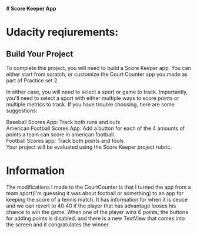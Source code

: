 <b> # Score Keeper App</b>

<h1>Udacity reqiurements:</h1>

<h2>Build Your Project</h2>

To complete this project, you will need to build a Score Keeper app. You can either start from scratch, or customize the Court Counter app you made as part of Practice set 2.

In either case, you will need to select a sport or game to track. Importantly, you'll need to select a sport with either multiple ways to score points or multiple metrics to track. If you have trouble choosing, here are some suggestions:

Baseball Scores App: Track both runs and outs <br>
American Football Scores App: Add a button for each of the 4 amounts of points a team can score in american football.<br>
Football Scores app: Track both points and fouls<br>
Your project will be evaluated using the Score Keeper project rubric.

<h1>Information</h1>

The modifications I made to the CourtCounter is that I turned the app from a team sport(I'm guessing it was about football or something) to an app for keeping the score of a tennis match. It has information for when it is deuce and we can revert to 40:40 if the player that has advantage looses his chance to win the game. When one of the player wins 6 points, the buttons for adding points is disabled, and there is a new TextView that comes into the screen and it congratulates the winner.

